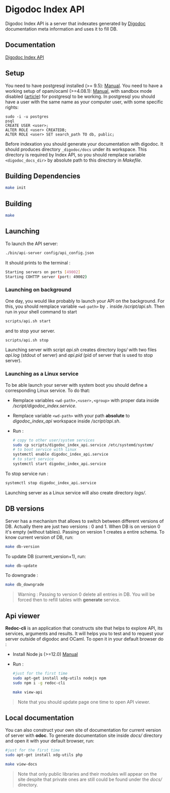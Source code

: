 # Digodoc Index API

Digodoc Index API is a server that indexates generated by [Digodoc](https://ocamlpro.github.io/digodoc/) documentation meta information and uses it to fill DB.

## Documentation

[Digodoc Index API](https://hernoufm.github.io/digodoc-index-api)

## Setup

You need to have postgresql installed (>= 9.5): [Manual](https://www.postgresqltutorial.com/install-postgresql-linux/).
You need to have a working setup of opam/ocaml (>=4.08.1): [Manual](https://opam.ocaml.org/doc/Install.html), with sandbox mode disabled ([article](https://camlspotter.gitlab.io/blog/2019-04-16-pgocaml/)) for postgresql to be working.
In postgresql you should have a user with the same name as your computer user, with some specific rights:

```text
sudo -i -u postgres
psql
CREATE USER <user>;
ALTER ROLE <user> CREATEDB;
ALTER ROLE <user> SET search_path TO db, public;
```

Before indexation you should generate your documentation with digodoc. It should produces directory ```_digodoc/docs``` under
its workspace. This directory is required by Index API, so you should remplace variable ```<digodoc_docs_dir>``` by absolute path to this directory in *Makefile*. 

## Building Dependencies

```bash
make init
```

## Building

```bash
make
```

## Launching

To launch the API server:

```bash
./bin/api-server config/api_config.json
```

It should prints to the terminal :

```bash
Starting servers on ports [49002]
Starting COHTTP server (port: 49002)

```

### Launching on background

One day, you would like probably to launch your API on the background. For this, you should remplace variable ```<wd-path>``` by ```.``` inside */script/api.sh*.
Then run in your shell command to start

```bash
scripts/api.sh start
```

and to stop your server.

```bash
scripts/api.sh stop
```

Launching server with script *api.sh* creates directory *logs/* with two files *api.log* (stdout of server) and *api.pid*
(pid of server that is used to stop server).

### Launching as a Linux service

To be able launch your server with system boot you should define a corresponding Linux service. To do that:

- Remplace variables ```<wd-path>,<user>,<group>``` with proper data inside */script/digodoc_index.service*.
- Remplace variable ```<wd-path>``` with your path **absolute** to *digodoc_index_api* workspace inside */script/api.sh*.
- Run :

    ```bash
    # copy to other user/system services
    sudo cp scripts/digodoc_index_api.service /etc/systemd/system/
    # to boot service with linux
    systemctl enable digodoc_index_api.service
    # to start service
    systemctl start digodoc_index_api.service
    ```

To stop service run :

```bash
systemctl stop digodoc_index_api.service
```

Launching server as a Linux service will also create directory *logs/*.

## DB versions

Server has a mechanism that allows to switch between different versions of DB. Actually there are just two versions : 0 and 1. When DB is on version 0 it's empty (without tables). Passing on version 1 creates a entire schema.
To know current version of DB, run:

```bash
make db-version 
```

To update DB (current_version+1), run:

```bash
make db-update 
```

To downgrade :

```bash
make db_downgrade
```

> Warning : Passing to version 0 delete all entries in DB. You will be forced then to refill tables with **generate** service.

## Api viewer

**Redoc-cli** is an application that constructs site that helps to explore API, its services, arguments and results. It will helps you to test and to request your server outside of digodoc and OCaml.  To open it in your default browser do :

- Install Node js (>=12.0) [Manual](https://computingforgeeks.com/how-to-install-nodejs-on-ubuntu-debian-linux-mint/)
- Run :

    ```bash
    #just for the first time
    sudo apt-get install xdg-utils nodejs npm
    sudo npm i -g redoc-cli

    make view-api 
    ```

> Note that you should update page one time to open API viewer.

## Local documentation

You can also construct your own site of documentation for current version of server with **odoc**. To generate documentation site inside *docs/* directory and open it with your default browser, run:

```bash
#just for the first time
sudo apt-get install xdg-utils php

make view-docs
```

> Note that only public libraries and their modules will appear on the site despite that private ones are still could be found under the *docs/* directory.
